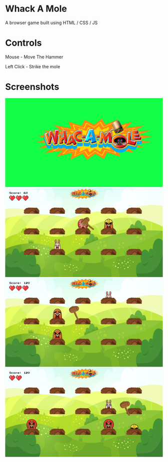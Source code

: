 # Whack A Mole
A browser game built using HTML / CSS / JS

# Controls
<p>Mouse - Move The Hammer</p>
<p>Left Click - Strike the mole</p>

# Screenshots
<img src="screenshot/screenshot4.png" alt="screenshot4">
<img src="screenshot/screenshot1.png" alt="screenshot1">
<img src="screenshot/screenshot2.png" alt="screenshot2">
<img src="screenshot/screenshot3.png" alt="screenshot3">

